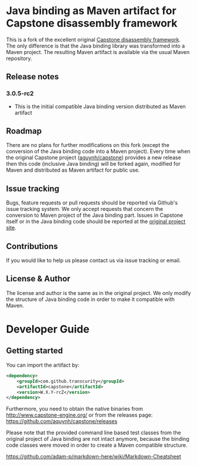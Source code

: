 # Java binding as Maven artifact for Capstone disassembly framework

This is a fork of the excellent original [Capstone disassembly framework](https://github.com/aquynh/capstone). The only difference is that the Java binding library was transformed into a Maven project. The resulting Maven artifact is available via the usual Maven repository.

## Release notes
### 3.0.5-rc2

* This is the initial compatible Java binding version distributed as Maven artifact

## Roadmap

There are no plans for further modifications on this fork (except the conversion of the Java binding code into a Maven project). Every time when the original Capstone project ([aquynh/capstone](https://github.com/aquynh/capstone)) provides a new release then this code (inclusive Java binding) will be forked again, modified for Maven and distributed as Maven artifact for public use.

## Issue tracking

Bugs, feature requests or pull requests should be reported via Github's issue tracking system. We only accept requests that concern the conversion to Maven project of the Java binding part. Issues in Capstone itself or in the Java binding code should be reported at the [original project site](https://github.com/aquynh/capstone/issues).

## Contributions

If you would like to help us please contact us via issue tracking or email.

## License & Author

The license and author is the same as in the original project. We only modify the structure of Java binding code in order to make it compatible with Maven.

# Developer Guide
## Getting started

You can import the artifact by:

```xml
<dependency>
    <groupId>com.github.transcurity</groupId>
    <artifactId>capstone</artifactId>
    <version>W.X.Y-rcZ</version>
</dependency>
```

Furthermore, you need to obtain the native binaries from <http://www.capstone-engine.org/> or from the releases page: <https://github.com/aquynh/capstone/releases>

Please note that the provided command line based test classes from the original project of Java binding are not intact anymore, because the binding code classes were moved in order to create a Maven compatible structure.






https://github.com/adam-p/markdown-here/wiki/Markdown-Cheatsheet
